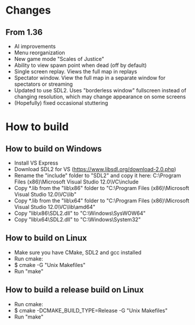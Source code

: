 Changes
=======

From 1.36
---------
- AI improvements
- Menu reorganization
- New game mode "Scales of Justice"
- Ability to view spawn point when dead (off by default)
- Single screen replay. Views the full map in replays
- Spectator window. View the full map in a separate window for spectators or streaming
- Updated to use SDL2. Uses "borderless window" fullscreen instead of
  changing resolution, which may change appearance on some screens
- (Hopefully) fixed occasional stuttering

How to build
============

How to build on Windows
-----------------------

* Install VS Express
* Download SDL2 for VS (https://www.libsdl.org/download-2.0.php)
* Rename the "include" folder to "SDL2" and copy it here:
C:\Program Files (x86)\Microsoft Visual Studio 12.0\VC\include
* Copy *.lib from the "lib\x86" folder to "C:\Program Files (x86)\Microsoft Visual Studio 12.0\VC\lib"
* Copy *.lib from the "lib\x64" folder to "C:\Program Files (x86)\Microsoft Visual Studio 12.0\VC\lib\amd64"
* Copy "lib\x86\SDL2.dll" to "C:\Windows\SysWOW64"
* Copy "lib\x64\SDL2.dll" to "C:\Windows\System32"

How to build on Linux
---------------------
* Make sure you have CMake, SDL2 and gcc installed
* Run cmake:
* $ cmake -G "Unix Makefiles"
* Run "make"

How to build a release build on Linux
---------------------
* Run cmake:
* $ cmake -DCMAKE_BUILD_TYPE=Release -G "Unix Makefiles"
* Run "make"
